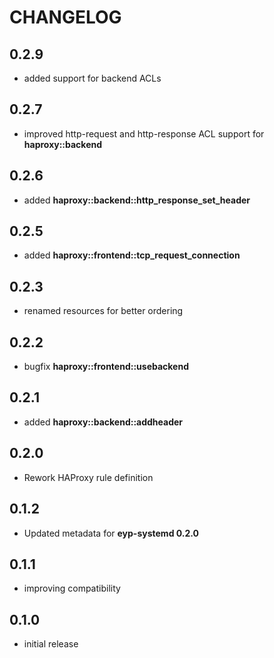 # CHANGELOG

## 0.2.9

* added support for backend ACLs

## 0.2.7

* improved http-request and http-response ACL support for **haproxy::backend**

## 0.2.6

* added **haproxy::backend::http_response_set_header**

## 0.2.5

* added **haproxy::frontend::tcp_request_connection**

## 0.2.3

* renamed resources for better ordering

## 0.2.2

* bugfix **haproxy::frontend::usebackend**

## 0.2.1

* added **haproxy::backend::addheader**

## 0.2.0

* Rework HAProxy rule definition

## 0.1.2

* Updated metadata for **eyp-systemd 0.2.0**

## 0.1.1

* improving compatibility

## 0.1.0

* initial release
